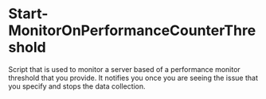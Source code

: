 # Start-MonitorOnPerformanceCounterThreshold
Script that is used to monitor a server based of a performance monitor threshold that you provide. It notifies you once you are seeing the issue that you specify and stops the data collection. 